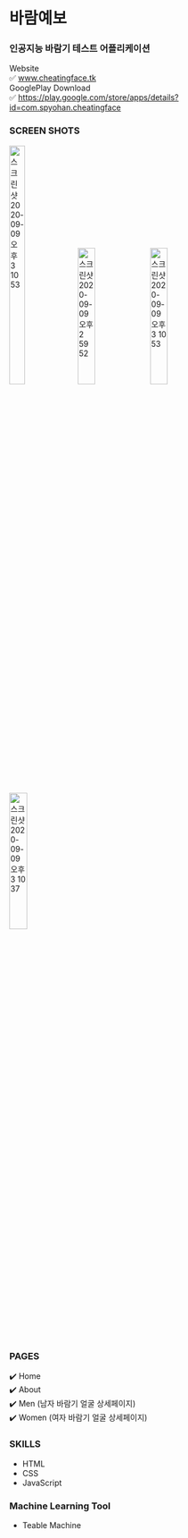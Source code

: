 # 바람예보
### 인공지능 바람기 테스트 어플리케이션 
Website <br/> ✅ www.cheatingface.tk <br/>
GooglePlay Download <br/> ✅ https://play.google.com/store/apps/details?id=com.spyohan.cheatingface

### SCREEN SHOTS
<p width="100%">
  <img width="23.6%" height= "427" alt="스크린샷 2020-09-09 오후 3 10 53" src="https://user-images.githubusercontent.com/53952734/93163694-b38d9200-f752-11ea-9f2d-75a7f3bfaff3.png">
  <img width="25%" alt="스크린샷 2020-09-09 오후 2 59 52" src="https://user-images.githubusercontent.com/53952734/93163444-1b8fa880-f752-11ea-93c0-ed23f7f02c61.png">
  <img width="25%" alt="스크린샷 2020-09-09 오후 3 10 53" src="https://user-images.githubusercontent.com/53952734/93163449-1fbbc600-f752-11ea-84e0-a5bd2a6b677c.png">
  <img width="25%" alt="스크린샷 2020-09-09 오후 3 10 37" src="https://user-images.githubusercontent.com/53952734/93163447-1df20280-f752-11ea-8192-42e218fc471b.png">
</p>


### PAGES

 ✔️ Home
<br/> ✔️ About
<br/> ✔️ Men (남자 바람기 얼굴 상세페이지)
<br/> ✔️ Women (여자 바람기 얼굴 상세페이지)

### SKILLS
* HTML
* CSS
* JavaScript

### Machine Learning  Tool
* Teable Machine
